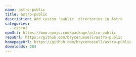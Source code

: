```yaml
---
name: astro-public
title: astro-public
description: Add custom 'public' directories in Astro
categories:
  - css+ui
npmUrl: https://www.npmjs.com/package/astro-public
repoUrl: https://github.com/brycerussell/astro-public
homepageUrl: https://github.com/brycerussell/astro-public
downloads: 284
---
```

